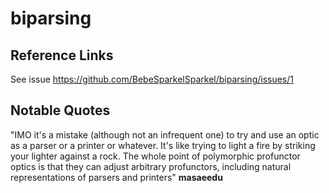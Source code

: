 # biparsing

## Reference Links
See issue https://github.com/BebeSparkelSparkel/biparsing/issues/1

## Notable Quotes

"IMO it's a mistake (although not an infrequent one) to try and use an optic as a parser or a printer or whatever. It's like trying to light a fire by striking your lighter against a rock. The whole point of polymorphic profunctor optics is that they can adjust arbitrary profunctors, including natural representations of parsers and printers"
**masaeedu**
